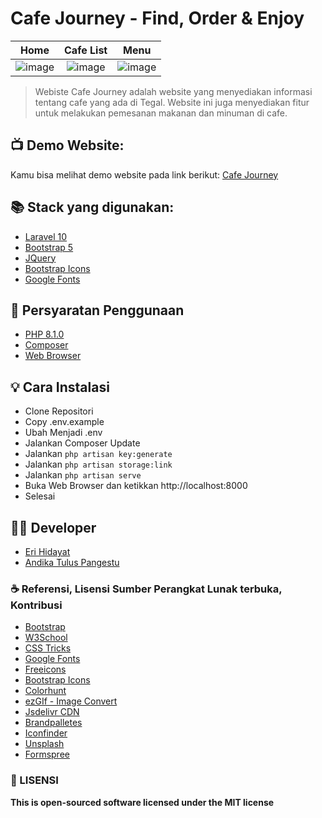 # Cafe Journey - Find, Order & Enjoy

| Home   |      Cafe List      |  Menu |
|----------|:-------------:|------|
|![image](https://github.com/erihidayat06/cafe-journey/assets/62005221/1c2af60a-3e1f-4f49-94bd-48ac753d43df) | ![image](https://github.com/erihidayat06/cafe-journey/assets/62005221/310ee5ac-d370-44c0-a3c8-7098bd878d04) | ![image](https://github.com/erihidayat06/cafe-journey/assets/62005221/52ae37eb-0fd3-4f1e-8bd2-13bc4687a91b)|

> Webiste Cafe Journey adalah website yang menyediakan informasi tentang cafe yang ada di Tegal. Website ini juga menyediakan fitur untuk melakukan pemesanan makanan dan minuman di cafe.

## 📺 Demo Website:
Kamu bisa melihat demo website pada link berikut: [Cafe Journey](https://cafe-journey.herokuapp.com/)

## 📚 Stack yang digunakan:
-   [Laravel 10](https://laravel.com/docs/10.x)
-   [Bootstrap 5](https://getbootstrap.com/docs/5.0/getting-started/introduction/)
-   [JQuery](https://jquery.com/)
-   [Bootstrap Icons](https://icons.getbootstrap.com/)
-   [Google Fonts](https://fonts.google.com/)

## 📝 Persyaratan Penggunaan
-   [PHP 8.1.0](https://www.php.net/downloads.php)
-   [Composer](https://getcomposer.org/download/)
-   [Web Browser](https://www.google.com/intl/id_id/chrome/)

## 💡 Cara Instalasi
-   Clone Repositori
-   Copy .env.example
-   Ubah Menjadi .env
-   Jalankan Composer Update
-   Jalankan `php artisan key:generate`
-   Jalankan `php artisan storage:link`
-   Jalankan `php artisan serve`
-   Buka Web Browser dan ketikkan http://localhost:8000
-   Selesai

## 👨‍💻 Developer
-   [Eri Hidayat]()
-   [Andika Tulus Pangestu]()

### ☕ Referensi, Lisensi Sumber Perangkat Lunak terbuka, Kontribusi

- [Bootstrap](https://getbootstrap.com/)
- [W3School](https://w3school.com)
- [CSS Tricks](https://csstricks.com)
- [Google Fonts](https://fonts.google.com)
- [Freeicons](https://freeicons.io/icon-list/iconly-essential-icons)
- [Bootstrap Icons](https://icons.getbootstrap.com/)
- [Colorhunt](https://colorhunt.co/)
- [ezGIf - Image Convert](https://ezgif.com/png-to-webp/)
- [Jsdelivr CDN](www.jsdelivr.com)
- [Brandpalletes](https://brandpalettes.com)
- [Iconfinder](https://www.iconfinder.com/iconsets/education-759)
- [Unsplash](https://unsplash.com/)
- [Formspree](https://formspree.io)

### 📜 LISENSI

**This is open-sourced software licensed under the MIT license**

<!-- <h3>Pengembangan Program </h3><br>
Menggunakan Laravel 10 <br>
Menggunakan PHP 8.1.0 <br>
<br>
<h3>Cara Pengistalan</h3><br>

-   Clone Repositori <br>
-   Copy .env.example <br>
-   Rubah Menjadi .env <br>
-   Jalankan Composer Update <br>
-   Jalankan php artisan key:generate <br>
-   Jalankan php artisan storage:link <br>
-   Jalankan php artisan serve<br> -->
